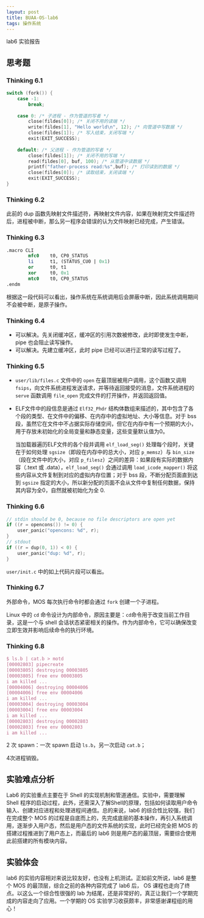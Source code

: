 ```yaml
---
layout: post
title: BUAA-OS-lab6
tags: 操作系统
---
```


lab6 实验报告

## 思考题

### Thinking 6.1

```c
switch (fork()) {
    case -1:
        break;
    
    case 0: /* 子进程 - 作为管道的写者 */
        close(fildes[0]); /* 关闭不用的读端 */
        write(fildes[1], "Hello world\n", 12); /* 向管道中写数据 */
        close(fildes[1]); /* 写入结束，关闭写端 */
        exit(EXIT_SUCCESS);
    
    default: /* 父进程 - 作为管道的写者 */
        close(fildes[1]); /* 关闭不用的写端 */
        read(fildes[0], buf, 100); /* 从管道中读数据 */
        printf("father-process read:%s",buf); /* 打印读到的数据 */
        close(fildes[0]); /* 读取结束，关闭读端 */
        exit(EXIT_SUCCESS);
}
```

### Thinking 6.2

此前的 dup 函数先映射文件描述符，再映射文件内容，如果在映射完文件描述符后，进程被中断，那么另一程序会错误的认为文件映射已经完成，产生错误。

### Thinking 6.3

```mips
.macro CLI
        mfc0    t0, CP0_STATUS
        li      t1, (STATUS_CU0 | 0x1)
        or      t0, t1
        xor     t0, 0x1
        mtc0    t0, CP0_STATUS
.endm
```

根据这一段代码可以看出，操作系统在系统调用后会屏蔽中断，因此系统调用期间不会被中断，是原子操作。

### Thinking 6.4

- 可以解决。先关闭缓冲区，缓冲区的引用次数被修改，此时即使发生中断，pipe 也会阻止读写操作。
- 可以解决。先建立缓冲区，此时 pipe 已经可以进行正常的读写过程了。

### Thinking 6.5

- `user/lib/files.c` 文件中的 `open` 在最顶层被用户调用，这个函数又调用 `fsips`，向文件系统进程发送请求，并等待返回接受的消息，文件系统进程的 `serve` 函数调用 `file_open` 完成文件的打开操作，并返回返回值。

- ELF文件中的段信息是通过 `Elf32_Phdr` 结构体数组来描述的，其中包含了各个段的类型、在文件中的偏移、在内存中的虚拟地址、大小等信息。对于 bss 段，虽然它在文件中不占据实际存储空间，但它在内存中有一个预期的大小，用于存放未初始化的全局变量和静态变量，这些变量默认值为0。

  当加载器遍历ELF文件的各个段并调用 `elf_load_seg()` 处理每个段时，关键在于如何处理 `sgsize`（即段在内存中的总大小，对应 `p_memsz`）与 `bin_size`（段在文件中的大小，对应 `p_filesz`）之间的差异：如果段有实际的数据内容（.text 或 .data），`elf_load_seg()` 会通过调用 `load_icode_mapper()` 将这些内容从文件复制到对应的虚拟内存位置；对于 bss 段，不断分配页面直到达到 `sgsize` 指定的大小，所以新分配的页面不会从文件中复制任何数据，保持其内容为全0，自然就被初始化为全 0.

### Thinking 6.6

```c
// stdin should be 0, because no file descriptors are open yet
if ((r = opencons()) != 0) {
    user_panic("opencons: %d", r);
}
// stdout
if ((r = dup(0, 1)) < 0) {
    user_panic("dup: %d", r);
}
```

`user/init.c` 中的如上代码片段可以看出。

### Thinking 6.7

外部命令，MOS 每次执行命令时都会通过 `fork` 创建一个子进程。

Linux 中的 `cd` 命令设计为内部命令，原因主要是：`cd`命令用于改变当前工作目录，这是一个与 shell 会话状态紧密相关的操作。作为内部命令，它可以确保改变立即生效并影响后续命令的执行环境。

### Thinking 6.8

```tex
$ ls.b | cat.b > motd
[00002803] pipecreate 
[00003805] destroying 00003805
[00003805] free env 00003805
i am killed ... 
[00004006] destroying 00004006
[00004006] free env 00004006
i am killed ... 
[00003004] destroying 00003004
[00003004] free env 00003004
i am killed ... 
[00002803] destroying 00002803
[00002803] free env 00002803
i am killed ... 
```

2 次 spawn：一次 spawn 启动 `ls.b`，另一次启动 `cat.b`；

4次进程销毁。

## 实验难点分析

Lab6 的实验重点主要在于 Shell 的实现机制和管道通信。实验中，需要理解 Shell 程序的启动过程，此外，还需深入了解Shell的原理，包括如何读取用户命令输入、创建对应进程和处理进程间通信。总的来说，lab6 的综合性比较强，我们在完成整个 MOS 的过程是自底而上的，先完成底层的基本操作，再引入系统调用，逐渐步入用户态，然后是用户态的文件系统的实现，此时已经完全把 MOS 的搭建过程推进到了用户态上，而最后的 lab6 则是用户态的最顶层，需要综合使用此前搭建的所有模块内容。

## 实验体会

lab6 的实验内容相对来说比较友好，也没有上机测试。正如前文所说，lab6 是整个 MOS 的最顶层，综合之前的各种内容完成了 lab6 后， OS 课程也走向了终点。以这么一个综合性很强的 lab 为结尾，还是非常好的，真正让我们一个学期完成的内容走向了应用。一个学期的 OS 实验学习收获颇丰，非常感谢课程组的用心！
